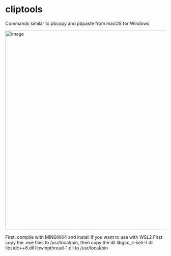 # cliptools
Commands similar to pbcopy and pbpaste from macOS for Windows

<img width="1115" height="628" alt="image" src="https://github.com/user-attachments/assets/9f15c450-3fc3-48c0-8904-3a38d7951e33" />


  First, compile with MINGW64 and install
  if you want to use with WSL2 First copy the .exe files
  to /usr/local/bin, then copy the dll libgcc_s-seh-1.dll libstdc++6.dll libwinpthread-1.dll to /usr/local/bin


